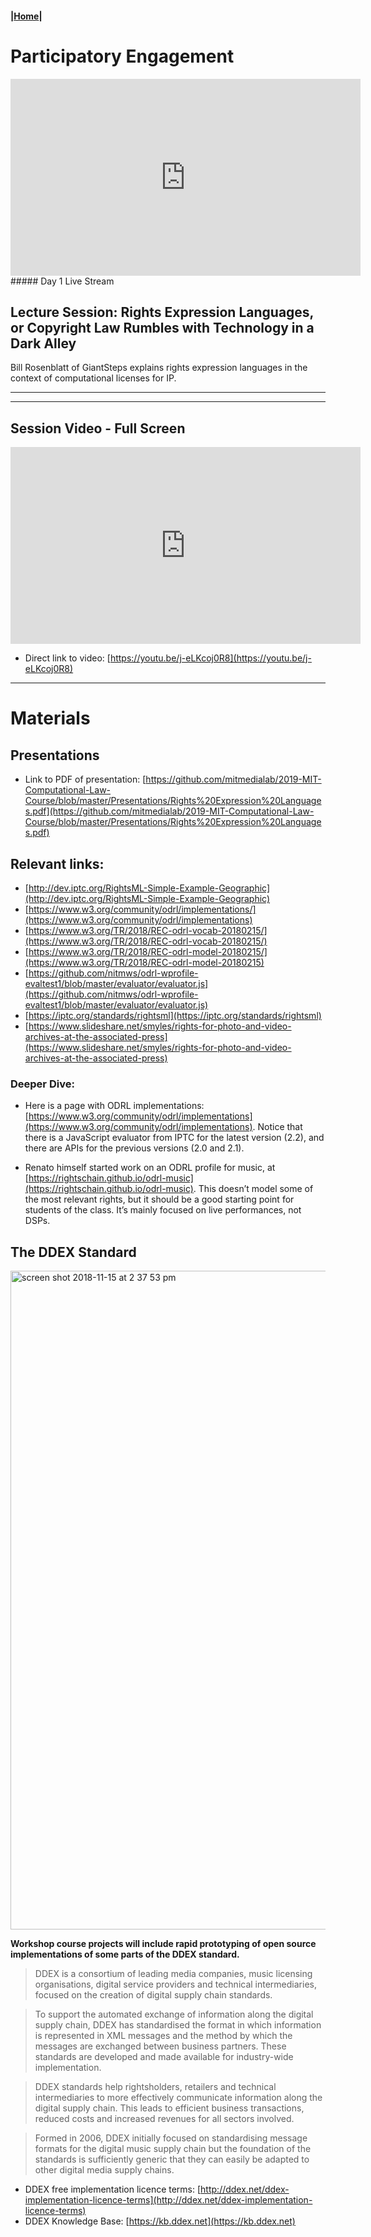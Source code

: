 #### |[Home](https://mitmedialab.github.io/2019-MIT-Computational-Law-Course)|

# Participatory Engagement 

<iframe width="560" height="315" src="https://www.youtube.com/embed/wikEBDN1g_k" frameborder="0" allow="accelerometer; autoplay; encrypted-media; gyroscope; picture-in-picture" allowfullscreen></iframe>
##### Day 1 Live Stream

## Lecture Session: Rights Expression Languages, or Copyright Law Rumbles with Technology in a Dark Alley
        
Bill Rosenblatt of GiantSteps explains rights expression languages in the context of computational licenses for IP.

----------

<script type="text/javascript">
        (function(p,i,g,e,o,n,s){p[o]=p[o]||function(){(p[o].q=p[o].q||[]).push(arguments)},
            n=i.createElement(g),s=i.getElementsByTagName(g)[0];n.async=1;n.src=e;
            s.parentNode.insertBefore(n,s);})
            (window,document,'script','https://static.pigeonhole.at/widget/pigeon-widget.js','phl');
        phl("create", {
            width: "320px",
            height: "568px",
            passcode: "LAWMIT",
            className: "pigeonhole-iframe",
            sessionId: 189827, 
        });
    </script>
<div class="pigeonhole-iframe"></div>


--------
        
## Session Video - Full Screen
        
<iframe width="560" height="315" src="https://www.youtube.com/embed/j-eLKcoj0R8" frameborder="0" allow="accelerometer; autoplay; encrypted-media; gyroscope; picture-in-picture" allowfullscreen></iframe>

* Direct link to video: [https://youtu.be/j-eLKcoj0R8](https://youtu.be/j-eLKcoj0R8)

---------

# Materials

## Presentations

* Link to PDF of presentation: [https://github.com/mitmedialab/2019-MIT-Computational-Law-Course/blob/master/Presentations/Rights%20Expression%20Languages.pdf](https://github.com/mitmedialab/2019-MIT-Computational-Law-Course/blob/master/Presentations/Rights%20Expression%20Languages.pdf)


## Relevant links:

* [http://dev.iptc.org/RightsML-Simple-Example-Geographic](http://dev.iptc.org/RightsML-Simple-Example-Geographic)
* [https://www.w3.org/community/odrl/implementations/](https://www.w3.org/community/odrl/implementations)
* [https://www.w3.org/TR/2018/REC-odrl-vocab-20180215/](https://www.w3.org/TR/2018/REC-odrl-vocab-20180215/)
* [https://www.w3.org/TR/2018/REC-odrl-model-20180215/](https://www.w3.org/TR/2018/REC-odrl-model-20180215)
* [https://github.com/nitmws/odrl-wprofile-evaltest1/blob/master/evaluator/evaluator.js](https://github.com/nitmws/odrl-wprofile-evaltest1/blob/master/evaluator/evaluator.js)
* [https://iptc.org/standards/rightsml](https://iptc.org/standards/rightsml)
* [https://www.slideshare.net/smyles/rights-for-photo-and-video-archives-at-the-associated-press](https://www.slideshare.net/smyles/rights-for-photo-and-video-archives-at-the-associated-press)

### Deeper Dive:

* Here is a page with ODRL implementations: [https://www.w3.org/community/odrl/implementations](https://www.w3.org/community/odrl/implementations). Notice that there is a JavaScript evaluator from IPTC for the latest version (2.2), and there are APIs for the previous versions (2.0 and 2.1).

* Renato himself started work on an ODRL profile for music, at [https://rightschain.github.io/odrl-music](https://rightschain.github.io/odrl-music). This doesn’t model some of the most relevant rights, but it should be a good starting point for students of the class.  It’s mainly focused on live performances, not DSPs.

## The DDEX Standard

<img width="1054" alt="screen shot 2018-11-15 at 2 37 53 pm" src="https://user-images.githubusercontent.com/2357755/48577032-165a3c00-e8e4-11e8-83d5-1fcb3100dd9f.png">

**Workshop course projects will include rapid prototyping of open source implementations of some parts of the DDEX standard.**

> DDEX is a consortium of leading media companies, music licensing organisations, digital service providers and technical intermediaries, focused on the creation of digital supply chain standards.

> To support the automated exchange of information along the digital supply chain, DDEX has standardised the format in which information is represented in XML messages and the method by which the messages are exchanged between business partners. These standards are developed and made available for industry-wide implementation.

> DDEX standards help rightsholders, retailers and technical intermediaries to more effectively communicate information along the digital supply chain. This leads to efficient business transactions, reduced costs and increased revenues for all sectors involved.

> Formed in 2006, DDEX initially focused on standardising message formats for the digital music supply chain but the foundation of the standards is sufficiently generic that they can easily be adapted to other digital media supply chains.

* DDEX free implementation licence terms: [http://ddex.net/ddex-implementation-licence-terms](http://ddex.net/ddex-implementation-licence-terms)
* DDEX Knowledge Base: [https://kb.ddex.net](https://kb.ddex.net)
